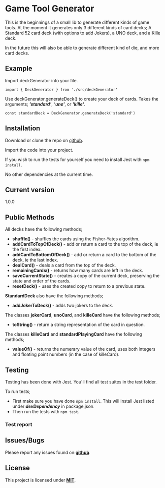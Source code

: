 # Game Tool Generator

This is the beginnings of a small lib to generate different kinds of game tools. At the moment it generates only 3 different kinds of card decks; A Standard 52 card deck (with options to add Jokers), a UNO deck, and a Kille deck.

In the future this will also be able to generate different kind of die, and more card decks.

## Example

Import deckGenerator into your file.  
```
import { DeckGenerator } from './src/deckGenerator'
```

Use deckGenerator.generateDeck() to create your deck of cards. Takes the arguments; ___'standard'___, ___'uno'___, or ___'kille'___.  
```
const standardDeck = DeckGenerator.generateDeck('standard')
```

## Installation

Download or clone the repo on [github](https://github.com/kkwydragonflame/L2).

Import the code into your project.

If you wish to run the tests for yourself you need to install Jest with `npm install`.

No other dependencies at the current time.

## Current version

1.0.0

## Public Methods

All decks have the following methods;

* **shuffle()** - shuffles the cards using the Fisher-Yates algorithm.
* **addCardToTopOfDeck()** - add or return a card to the top of the deck, ie the first index.
* **addCardToBottomOfDeck()** - add or return a card to the bottom of the deck, ie the last index.
* **dealCard()** - deals a card from the top of the deck.
* **remainingCards()** - returns how many cards are left in the deck.
* **saveCurrentState()** - creates a copy of the current deck, preserving the state and order of the cards.
* **resetDeck()** - uses the created copy to return to a previous state.

**StandardDeck** also have the following methods;

* **addJokerToDeck()** - adds two jokers to the deck.

The classes **jokerCard**, **unoCard**, and **killeCard** have the following methods;

* **toString()** - return a string representation of the card in question.

The classes **killeCard** and **standardPlayingCard** have the following methods;

* **valueOf()** - returns the numerary value of the card, uses both integers and floating point numbers (in the case of killeCard).

## Testing

Testing has been done with Jest. You'll find all test suites in the test folder.

To run tests;
  * First make sure you have done `npm install`.
    This will install Jest listed under ___devDependency___ in package.json.
  * Then run the tests with `npm test`.

### Test report

## Issues/Bugs

Please report any issues found on __[github](https://github.com/kkwydragonflame/L2/issues)__.

## License

This project is licensed under __[MIT](https://en.wikipedia.org/wiki/MIT_License)__.